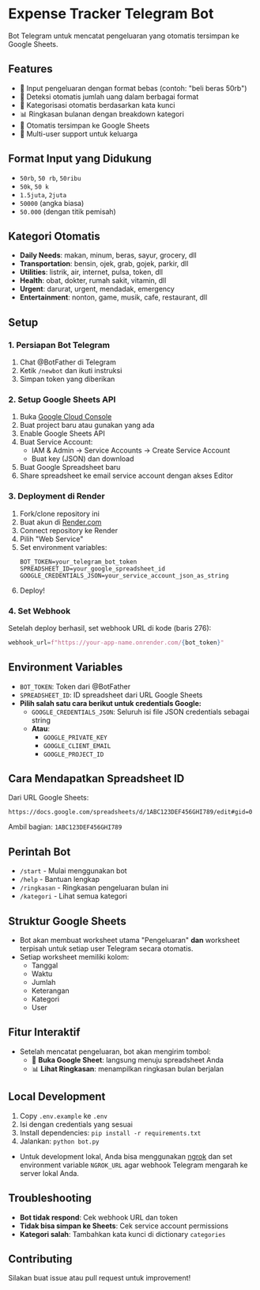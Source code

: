 # Expense Tracker Telegram Bot

Bot Telegram untuk mencatat pengeluaran yang otomatis tersimpan ke Google Sheets.

## Features

- 📝 Input pengeluaran dengan format bebas (contoh: "beli beras 50rb")
- 🤖 Deteksi otomatis jumlah uang dalam berbagai format
- 📂 Kategorisasi otomatis berdasarkan kata kunci
- 📊 Ringkasan bulanan dengan breakdown kategori
- 💾 Otomatis tersimpan ke Google Sheets
- 🔐 Multi-user support untuk keluarga

## Format Input yang Didukung

- `50rb`, `50 rb`, `50ribu`
- `50k`, `50 k`
- `1.5juta`, `2juta`
- `50000` (angka biasa)
- `50.000` (dengan titik pemisah)

## Kategori Otomatis

- **Daily Needs**: makan, minum, beras, sayur, grocery, dll
- **Transportation**: bensin, ojek, grab, gojek, parkir, dll
- **Utilities**: listrik, air, internet, pulsa, token, dll
- **Health**: obat, dokter, rumah sakit, vitamin, dll
- **Urgent**: darurat, urgent, mendadak, emergency
- **Entertainment**: nonton, game, musik, cafe, restaurant, dll

## Setup

### 1. Persiapan Bot Telegram

1. Chat @BotFather di Telegram
2. Ketik `/newbot` dan ikuti instruksi
3. Simpan token yang diberikan

### 2. Setup Google Sheets API

1. Buka [Google Cloud Console](https://console.cloud.google.com)
2. Buat project baru atau gunakan yang ada
3. Enable Google Sheets API
4. Buat Service Account:
   - IAM & Admin → Service Accounts → Create Service Account
   - Buat key (JSON) dan download
5. Buat Google Spreadsheet baru
6. Share spreadsheet ke email service account dengan akses Editor

### 3. Deployment di Render

1. Fork/clone repository ini
2. Buat akun di [Render.com](https://render.com)
3. Connect repository ke Render
4. Pilih "Web Service"
5. Set environment variables:
   ```
   BOT_TOKEN=your_telegram_bot_token
   SPREADSHEET_ID=your_google_spreadsheet_id
   GOOGLE_CREDENTIALS_JSON=your_service_account_json_as_string
   ```
6. Deploy!

### 4. Set Webhook

Setelah deploy berhasil, set webhook URL di kode (baris 276):

```python
webhook_url=f"https://your-app-name.onrender.com/{bot_token}"
```

## Environment Variables

- `BOT_TOKEN`: Token dari @BotFather
- `SPREADSHEET_ID`: ID spreadsheet dari URL Google Sheets
- **Pilih salah satu cara berikut untuk credentials Google:**
  - `GOOGLE_CREDENTIALS_JSON`: Seluruh isi file JSON credentials sebagai string
  - **Atau**:
    - `GOOGLE_PRIVATE_KEY`
    - `GOOGLE_CLIENT_EMAIL`
    - `GOOGLE_PROJECT_ID`

## Cara Mendapatkan Spreadsheet ID

Dari URL Google Sheets:

```
https://docs.google.com/spreadsheets/d/1ABC123DEF456GHI789/edit#gid=0
```

Ambil bagian: `1ABC123DEF456GHI789`

## Perintah Bot

- `/start` - Mulai menggunakan bot
- `/help` - Bantuan lengkap
- `/ringkasan` - Ringkasan pengeluaran bulan ini
- `/kategori` - Lihat semua kategori

## Struktur Google Sheets

- Bot akan membuat worksheet utama "Pengeluaran" **dan** worksheet terpisah untuk setiap user Telegram secara otomatis.
- Setiap worksheet memiliki kolom:
  - Tanggal
  - Waktu
  - Jumlah
  - Keterangan
  - Kategori
  - User

## Fitur Interaktif

- Setelah mencatat pengeluaran, bot akan mengirim tombol:
  - 📄 **Buka Google Sheet**: langsung menuju spreadsheet Anda
  - 📊 **Lihat Ringkasan**: menampilkan ringkasan bulan berjalan

## Local Development

1. Copy `.env.example` ke `.env`
2. Isi dengan credentials yang sesuai
3. Install dependencies: `pip install -r requirements.txt`
4. Jalankan: `python bot.py`

- Untuk development lokal, Anda bisa menggunakan [ngrok](https://ngrok.com/) dan set environment variable `NGROK_URL` agar webhook Telegram mengarah ke server lokal Anda.

## Troubleshooting

- **Bot tidak respond**: Cek webhook URL dan token
- **Tidak bisa simpan ke Sheets**: Cek service account permissions
- **Kategori salah**: Tambahkan kata kunci di dictionary `categories`

## Contributing

Silakan buat issue atau pull request untuk improvement!
